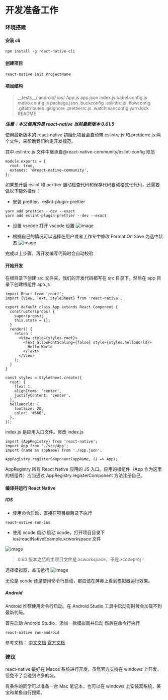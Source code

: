 # 开发准备工作

### 环境搭建

#### 安装 cli

```
npm install -g react-native-cli
```

#### 创建项目

```
react-native init ProjectName
```

#### 项目结构

> \_\_tests\_\_/
> android/
> ios/
> App.js
> app.json
> index.js
> babel.config.js
> metro.config.js
> package.json
> .buckconfig
> .eslintrc.js
> .flowconfig
> .gitattributes
> .gitignore
> .prettierrc.js
> .watchmanconfig
> yarn.lock
> README

**_注意：本文使用的是 react-native 当前最新版本 0.61.5_**

使用最新版本的 react-native 初始化项目会自动带.eslintrc.js 和.prettierrc.js 两个文件，来帮助我们约定开发规范。

其中.eslintrc.js 文件中继承自@react-native-community/eslint-config 规范

```
module.exports = {
  root: true,
  extends: '@react-native-community',
};

```

如果想开启 eslint 和 perttier 自动检查代码和保存代码自动格式化代码，还需要做以下额外操作：

- 安装 prettier、eslint-plugin-prettier

```
yarn add prettier --dev --exact
yarn add eslint-plugin-prettier --dev --exact
```

- 设置 vscode
  打开 vscode 设置
  ![image](http://q21ledx2j.bkt.clouddn.com/react-native-example:hello-world:4.png)

- 根据自己的情况可以选择在用户或者工作专中修改 Format On Save 为选中状态
  ![image](http://q21ledx2j.bkt.clouddn.com/react-native-example:hello-world:5.png)

完成以上步骤，再开发编写代码时会自动校验

#### 开始开发

在根目录下创建 src 文件夹，我们的开发代码都写在 src 目录下。然后在 app 目录下创建根组件 app.js

```
import React from 'react';
import {View, Text, StyleSheet} from 'react-native';

export default class App extends React.Component {
  constructor(props) {
    super(props);
    this.state = {};
  }
  render() {
    return (
      <View style={styles.root}>
        <Text allowFontScaling={false} style={styles.helloWorld}>
          Hello World
        </Text>
      </View>
    );
  }
}

const styles = StyleSheet.create({
  root: {
    flex: 1,
    alignItems: 'center',
    justifyContent: 'center',
  },
  helloWorld: {
    fontSize: 20,
    color: '#666',
  },
});

```

index.js 是应用入口文件。修改 index.js

```
import {AppRegistry} from 'react-native';
import App from './src/App';
import {name as appName} from './app.json';

AppRegistry.registerComponent(appName, () => App);

```

AppRegistry 所有 React Native 应用的 JS 入口。应用的根组件（App 作为这里的根组件）应当通过 AppRegistry.registerComponent 方法注册自己。

#### 编译并运行 React Native

##### IOS

- 使用命令启动，直接在项目根目录下执行

```
react-native run-ios
```

- 使用 xcode 启动
  启动 xcode，打开项目目录下 ios/reactNativeExample.xcworkspace 文件

![image](http://q21ledx2j.bkt.clouddn.com/react-native-example:hello-world:1.png)

> 0.60 版本之后的主项目文件是.xcworkspace，不是.xcodeproj！

选择模拟器，点击运行
![image](http://q21ledx2j.bkt.clouddn.com/react-native-example:hello-world:2.png)

无论是 xcode 还是使用命令行启动，都应该在屏幕上看到模拟器运行效果。

##### Android

Android 推荐使用命令行启动。在 Android Studio 工具中启动有时候会加载不到最新代码。

首先启动 Android Studio，添加一款模拟器并启动
然后在命令行执行

```
react-native run-android
```

参考文档：
[中文文档](https://reactnative.cn/docs/getting-started/)
[官方文档](https://facebook.github.io/react-native/docs/getting-started)

### 建议

react-native 最好在 Macos 系统进行开发，虽然官方支持在 windows 上开发，但免不了会碰到许多的坑。

有条件的同学可以准备一台 Mac 笔记本，也可以在 windows 上安装双系统，某宝和某鱼自行搜索。
